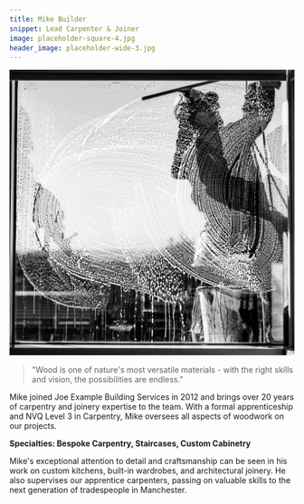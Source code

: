 ```yaml
---
title: Mike Builder
snippet: Lead Carpenter & Joiner
image: placeholder-square-4.jpg
header_image: placeholder-wide-3.jpg
---
```


![Mike Builder](/images/placeholder-square-4.jpg)

> "Wood is one of nature's most versatile materials - with the right skills and vision, the possibilities are endless."

Mike joined Joe Example Building Services in 2012 and brings over 20 years of carpentry and joinery expertise to the team. With a formal apprenticeship and NVQ Level 3 in Carpentry, Mike oversees all aspects of woodwork on our projects.

**Specialties: Bespoke Carpentry, Staircases, Custom Cabinetry**

Mike's exceptional attention to detail and craftsmanship can be seen in his work on custom kitchens, built-in wardrobes, and architectural joinery. He also supervises our apprentice carpenters, passing on valuable skills to the next generation of tradespeople in Manchester.